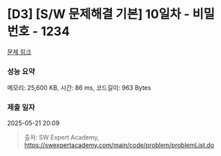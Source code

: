 # [D3] [S/W 문제해결 기본] 10일차 - 비밀번호 - 1234 

[문제 링크](https://swexpertacademy.com/main/code/problem/problemDetail.do?contestProbId=AV14_DEKAJcCFAYD) 

### 성능 요약

메모리: 25,600 KB, 시간: 86 ms, 코드길이: 963 Bytes

### 제출 일자

2025-05-21 20:09



> 출처: SW Expert Academy, https://swexpertacademy.com/main/code/problem/problemList.do